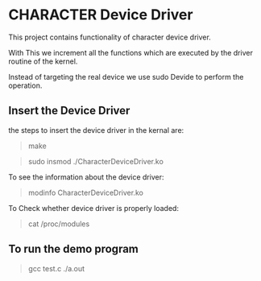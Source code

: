 # CHARACTER Device Driver

This project contains functionality of character device driver.

With This we increment all the functions which are executed by the driver routine of the kernel.

Instead of targeting the real device we use sudo Devide to perform the operation.

## Insert the Device Driver

the steps to insert the device driver in the kernal are:
> make

> sudo insmod ./CharacterDeviceDriver.ko

To see the information about the device driver:
> modinfo CharacterDeviceDriver.ko

To Check whether device driver is properly loaded:
> cat /proc/modules

## To run the demo program

> gcc test.c 
> ./a.out


